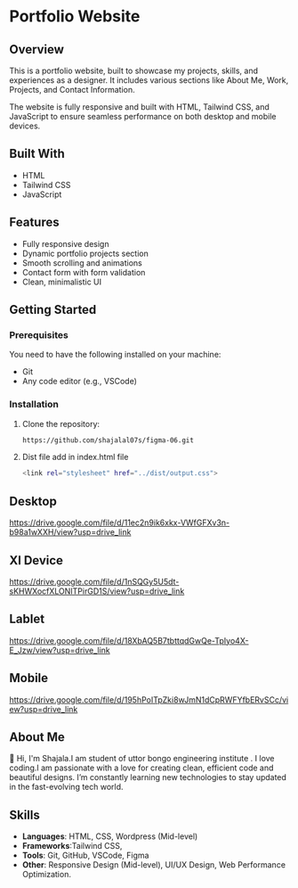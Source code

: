 # Portfolio Website

## Overview
This is a portfolio website, built to showcase my projects, skills, and experiences as a designer. It includes various sections like About Me, Work, Projects, and Contact Information.

The website is fully responsive and built with HTML, Tailwind CSS, and JavaScript to ensure seamless performance on both desktop and mobile devices.

## Built With
- HTML
- Tailwind CSS
- JavaScript

## Features
- Fully responsive design
- Dynamic portfolio projects section
- Smooth scrolling and animations
- Contact form with form validation
- Clean, minimalistic UI

## Getting Started

### Prerequisites
You need to have the following installed on your machine:
- Git
- Any code editor (e.g., VSCode)

### Installation
1. Clone the repository:
   ```bash
   https://github.com/shajalal07s/figma-06.git

2. Dist file add in index.html file
   ```bash
   <link rel="stylesheet" href="../dist/output.css">

## Desktop

https://drive.google.com/file/d/11ec2n9ik6xkx-VWfGFXv3n-b98a1wXXH/view?usp=drive_link

## Xl Device

https://drive.google.com/file/d/1nSQGy5U5dt-sKHWXocfXLONITPirGD1S/view?usp=drive_link

## Lablet

https://drive.google.com/file/d/18XbAQ5B7tbttqdGwQe-TpIyo4X-E_Jzw/view?usp=drive_link

## Mobile

https://drive.google.com/file/d/195hPoITpZki8wJmN1dCpRWFYfbERvSCc/view?usp=drive_link


## About Me

👋 Hi, I'm Shajala.I am student of uttor bongo engineering institute . I love coding.I am passionate with a love for creating clean, efficient code and beautiful designs. I’m constantly learning new technologies to stay updated in the fast-evolving tech world.

## Skills

- **Languages**: HTML, CSS, Wordpress (Mid-level)
- **Frameworks**:Tailwind CSS,
- **Tools**: Git, GitHub, VSCode, Figma
- **Other**: Responsive Design (Mid-level), UI/UX Design, Web Performance Optimization.